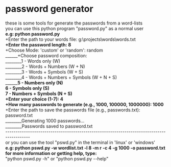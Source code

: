 # password generator
these is some tools for generate the passwords from a word-lists
<br>you can use this python program "password.py" as a normal user
<br>______e.g: python password.py
<br>______+Enter the path to your words file: g:\projects\words\words.txt
<br>______+Enter the password length: 8
<br>______+Choose Mode: 'custom' or 'random': random
<br>______+Choose password composition: 
<br>________1 - Words only (W)
<br>________2 - Words + Numbers (W + N)
<br>________3 - Words + Symbols (W + S)
<br>________4 - Words + Numbers + Symbols (W + N + S)
<br>________5 - Numbers only (N)
<br>________6 - Symbols only (S)
<br>________7 - Numbers + Symbols (N + S)
<br>______+Enter your choice (1-7): 4
<br>______+How many passwords to generate (e.g., 1000, 100000, 1000000): 1000
<br>______+Enter the path to save the passwords file (e.g., passwords.txt): password.txt
<br>________Generating 1000 passwords...
<br>________Passwords saved to password.txt
<br>------------------------------------------------------------------------------------------
<br>or you can use the tool "pswd.py" in the terminal in 'linux' or 'windows'
<br>______e.g: python pswd.py -w wordlist.txt -l 8 -m r -c 4 -g 1000 -o password.txt
<br>for more information or getting help, type:
<br>______"python pswd.py -h" or "python pswd.py --help"

